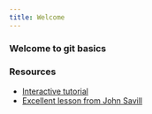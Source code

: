 ```yaml
---
title: Welcome
---
```

### Welcome to git basics


### Resources
- [Interactive tutorial](https://learngitbranching.js.org/)
- [Excellent lesson from John Savill](https://www.youtube.com/watch?v=hQJktcBzJUs)